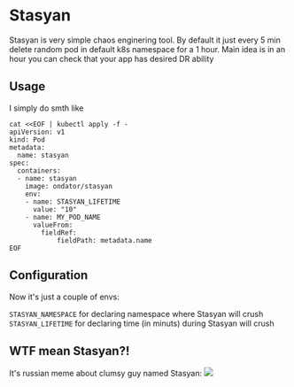 # Stasyan

Stasyan is very simple chaos enginering tool. By default it just every 5 min delete random pod in default k8s namespace for a 1 hour. Main idea is in an hour you can check that your app has desired DR ability

## Usage

I simply do smth like 

```shell
cat <<EOF | kubectl apply -f -
apiVersion: v1
kind: Pod
metadata:
  name: stasyan      
spec:
  containers:
  - name: stasyan
    image: ondator/stasyan
    env: 
    - name: STASYAN_LIFETIME
      value: "10"
    - name: MY_POD_NAME
      valueFrom:
        fieldRef:
            fieldPath: metadata.name
EOF
```

## Configuration

Now it's just a couple of envs:

`STASYAN_NAMESPACE` for declaring namespace where Stasyan will crush
`STASYAN_LIFETIME` for declaring time (in minuts) during Stasyan will crush

## WTF mean Stasyan?!

It's russian meme about clumsy guy named Stasyan: ![](https://cs14.pikabu.ru/post_img/2022/11/09/5/1667974967196750168.webp)